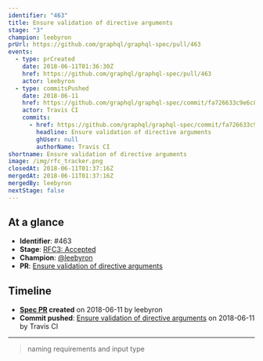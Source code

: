 ```yaml
---
identifier: "463"
title: Ensure validation of directive arguments
stage: "3"
champion: leebyron
prUrl: https://github.com/graphql/graphql-spec/pull/463
events:
  - type: prCreated
    date: 2018-06-11T01:36:30Z
    href: https://github.com/graphql/graphql-spec/pull/463
    actor: leebyron
  - type: commitsPushed
    date: 2018-06-11
    href: https://github.com/graphql/graphql-spec/commit/fa726633c9e6c81985dbfc5ca8b999fde4f855b1
    actor: Travis CI
    commits:
      - href: https://github.com/graphql/graphql-spec/commit/fa726633c9e6c81985dbfc5ca8b999fde4f855b1
        headline: Ensure validation of directive arguments
        ghUser: null
        authorName: Travis CI
shortname: Ensure validation of directive arguments
image: /img/rfc_tracker.png
closedAt: 2018-06-11T01:37:16Z
mergedAt: 2018-06-11T01:37:16Z
mergedBy: leebyron
nextStage: false
---
```


## At a glance

- **Identifier**: #463
- **Stage**: [RFC3: Accepted](https://github.com/graphql/graphql-spec/blob/main/CONTRIBUTING.md#stage-3-accepted)
- **Champion**: [@leebyron](https://github.com/leebyron)
- **PR**: [Ensure validation of directive arguments](https://github.com/graphql/graphql-spec/pull/463)

<!-- BEGIN_CUSTOM_TEXT -->



<!-- END_CUSTOM_TEXT -->

## Timeline

- **[Spec PR](https://github.com/graphql/graphql-spec/pull/463) created** on 2018-06-11 by leebyron
- **Commit pushed**: [Ensure validation of directive arguments](https://github.com/graphql/graphql-spec/commit/fa726633c9e6c81985dbfc5ca8b999fde4f855b1) on 2018-06-11 by Travis CI

<!-- VERBATIM -->

---

> naming requirements and input type
